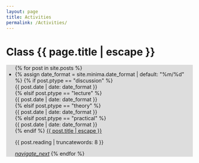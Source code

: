 ```yaml
---
layout: page
title: Activities
permalink: /Activities/
---
```


<h1 class="page-title">Class {{ page.title | escape }}</h1>

<div class="section">
<div style="background: #ddd">
    <div class="container last-post">
        <ul class="collection">
	        {% for post in site.posts %}
		        <li class="collection-item avatar">
		          {% assign date_format = site.minima.date_format | default: "%m/%d" %}
		          {% if post.ptype == "discussion" %}
		          <div class="date-post indigo darken-4">{{ post.date | date: date_format }}</div>
		          {% elsif post.ptype == "lecture" %}
		          <div class="date-post pink darken-3">{{ post.date | date: date_format }}</div>
		          {% elsif post.ptype == "theory" %}
		          <div class="date-post deep-orange">{{ post.date | date: date_format }}</div>
		          {% elsif post.ptype == "practical" %}
		          <div class="date-post green darken-3">{{ post.date | date: date_format }}</div>
		          {% endif %}
		          <span class="title"><a class="post-link" href="{{ post.url | relative_url }}">{{ post.title | escape }}</a></span>
		          <p>
		             {{ post.reading | truncatewords: 8 }}
		          </p>
		          <a href="{{ post.url | relative_url }}" class="secondary-content"><i class="material-icons">navigate_next</i></a>
	        {% endfor %}
 